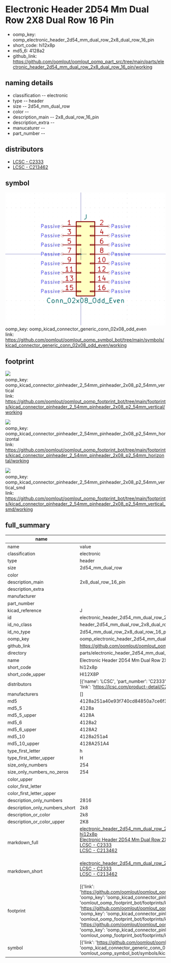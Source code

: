 # Electronic Header 2D54 Mm Dual Row 2X8 Dual Row 16 Pin

  
* oomp_key: oomp_electronic_header_2d54_mm_dual_row_2x8_dual_row_16_pin 
* short_code: hi12x8p
* md5_6: 4128a2  
* github_link: https://github.com/oomlout/oomlout_oomp_part_src/tree/main/parts/electronic_header_2d54_mm_dual_row_2x8_dual_row_16_pin/working  
## naming details
* classification -- electronic
* type -- header
* size -- 2d54_mm_dual_row
* color -- 
* description_main -- 2x8_dual_row_16_pin
* description_extra -- 
* manucaturer -- 
* part_number -- 

## distributors
* [LCSC - C2333](https://lcsc.com/product-detail/C2333.html)  
* [LCSC - C213462](https://lcsc.com/product-detail/C213462.html)  


## symbol

![](symbol/0/working/working_600.png)  
oomp_key: oomp_kicad_connector_generic_conn_02x08_odd_even  
link: https://github.com/oomlout/oomlout_oomp_symbol_bot/tree/main/symbols/kicad_connector_generic_conn_02x08_odd_even/working  

## footprint

![](footprint/0/working/working_600.png)  
oomp_key: oomp_kicad_connector_pinheader_2_54mm_pinheader_2x08_p2_54mm_vertical  
link: https://github.com/oomlout/oomlout_oomp_footprint_bot/tree/main/footprints/kicad_connector_pinheader_2_54mm_pinheader_2x08_p2_54mm_vertical/working  

![](footprint/0/working/working_600.png)  
oomp_key: oomp_kicad_connector_pinheader_2_54mm_pinheader_2x08_p2_54mm_horizontal  
link: https://github.com/oomlout/oomlout_oomp_footprint_bot/tree/main/footprints/kicad_connector_pinheader_2_54mm_pinheader_2x08_p2_54mm_horizontal/working  

![](footprint/0/working/working_600.png)  
oomp_key: oomp_kicad_connector_pinheader_2_54mm_pinheader_2x08_p2_54mm_vertical_smd  
link: https://github.com/oomlout/oomlout_oomp_footprint_bot/tree/main/footprints/kicad_connector_pinheader_2_54mm_pinheader_2x08_p2_54mm_vertical_smd/working  

## full_summary
| name | value | 
| --- | --- | 
| name | value | 
| classification | electronic | 
| type | header | 
| size | 2d54_mm_dual_row | 
| color |  | 
| description_main | 2x8_dual_row_16_pin | 
| description_extra |  | 
| manufacturer |  | 
| part_number |  | 
| kicad_reference | J | 
| id | electronic_header_2d54_mm_dual_row_2x8_dual_row_16_pin | 
| id_no_class | header_2d54_mm_dual_row_2x8_dual_row_16_pin | 
| id_no_type | 2d54_mm_dual_row_2x8_dual_row_16_pin | 
| oomp_key | oomp_electronic_header_2d54_mm_dual_row_2x8_dual_row_16_pin | 
| github_link | https://github.com/oomlout/oomlout_oomp_part_src/tree/main/parts/electronic_header_2d54_mm_dual_row_2x8_dual_row_16_pin/working | 
| directory | parts/electronic_header_2d54_mm_dual_row_2x8_dual_row_16_pin | 
| name | Electronic Header 2D54 Mm Dual Row 2X8 Dual Row 16 Pin | 
| short_code | hi12x8p | 
| short_code_upper | HI12X8P | 
| distributors | [{'name': 'LCSC', 'part_number': 'C2333', 'link': 'https://lcsc.com/product-detail/C2333.html', 'id': 'distributor_lcsc'}, {'name': 'LCSC', 'part_number': 'C213462', 'link': 'https://lcsc.com/product-detail/C213462.html', 'id': 'distributor_lcsc'}] | 
| manufacturers | [] | 
| md5 | 4128a251a40e93f740cd84850a7ce6f3 | 
| md5_5 | 4128a | 
| md5_5_upper | 4128A | 
| md5_6 | 4128a2 | 
| md5_6_upper | 4128A2 | 
| md5_10 | 4128a251a4 | 
| md5_10_upper | 4128A251A4 | 
| type_first_letter | h | 
| type_first_letter_upper | H | 
| size_only_numbers | 254 | 
| size_only_numbers_no_zeros | 254 | 
| color_upper |  | 
| color_first_letter |  | 
| color_first_letter_upper |  | 
| description_only_numbers | 2816 | 
| description_only_numbers_short | 2k8 | 
| description_or_color | 2k8 | 
| description_or_color_upper | 2K8 | 
| markdown_full | [electronic_header_2d54_mm_dual_row_2x8_dual_row_16_pin](https://github.com/oomlout/oomlout_oomp_part_src/tree/main/parts/electronic_header_2d54_mm_dual_row_2x8_dual_row_16_pin/working)<br>[hi12x8p](https://github.com/oomlout/oomlout_oomp_part_src/tree/main/parts/electronic_header_2d54_mm_dual_row_2x8_dual_row_16_pin/working)<br>[Electronic Header 2D54 Mm Dual Row 2X8 Dual Row 16 Pin](https://github.com/oomlout/oomlout_oomp_part_src/tree/main/parts/electronic_header_2d54_mm_dual_row_2x8_dual_row_16_pin/working)<br>[LCSC - C2333<br>](https://lcsc.com/product-detail/C2333.html)[LCSC - C213462<br>](https://lcsc.com/product-detail/C213462.html)<br> | 
| markdown_short | [electronic_header_2d54_mm_dual_row_2x8_dual_row_16_pin](https://github.com/oomlout/oomlout_oomp_part_src/tree/main/parts/electronic_header_2d54_mm_dual_row_2x8_dual_row_16_pin/working)<br>[LCSC - C2333<br>](https://lcsc.com/product-detail/C2333.html)[LCSC - C213462<br>](https://lcsc.com/product-detail/C213462.html)<br> | 
| footprint | [{'link': 'https://github.com/oomlout/oomlout_oomp_footprint_bot/tree/main/foootprntss/kicad_connector_pinheader_2_54mm_pinheader_2x08_p2_54mm_vertical', 'oomp_key': 'oomp_kicad_connector_pinheader_2_54mm_pinheader_2x08_p2_54mm_vertical', 'directory': 'oomlout_oomp_footprint_bot/footprints/kicad_connector_pinheader_2_54mm_pinheader_2x08_p2_54mm_vertical//working/working.kicad_mod'}, {'link': 'https://github.com/oomlout/oomlout_oomp_footprint_bot/tree/main/foootprntss/kicad_connector_pinheader_2_54mm_pinheader_2x08_p2_54mm_horizontal', 'oomp_key': 'oomp_kicad_connector_pinheader_2_54mm_pinheader_2x08_p2_54mm_horizontal', 'directory': 'oomlout_oomp_footprint_bot/footprints/kicad_connector_pinheader_2_54mm_pinheader_2x08_p2_54mm_horizontal//working/working.kicad_mod'}, {'link': 'https://github.com/oomlout/oomlout_oomp_footprint_bot/tree/main/foootprntss/kicad_connector_pinheader_2_54mm_pinheader_2x08_p2_54mm_vertical_smd', 'oomp_key': 'oomp_kicad_connector_pinheader_2_54mm_pinheader_2x08_p2_54mm_vertical_smd', 'directory': 'oomlout_oomp_footprint_bot/footprints/kicad_connector_pinheader_2_54mm_pinheader_2x08_p2_54mm_vertical_smd//working/working.kicad_mod'}] | 
| symbol | [{'link': 'https://github.com/oomlout/oomlout_oomp_symbol_bot/tree/main/symbols/kicad_connector_generic_conn_02x08_odd_even', 'oomp_key': 'oomp_kicad_connector_generic_conn_02x08_odd_even', 'directory': 'oomlout_oomp_symbol_bot/symbols/kicad_connector_generic_conn_02x08_odd_even//working/working.kicad_sym'}] | 
